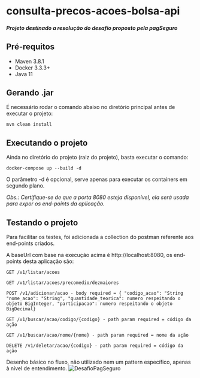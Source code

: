 # consulta-precos-acoes-bolsa-api
##### Projeto destinado a resolução do desafio proposto pela pagSeguro
## Pré-requitos
- Maven 3.8.1
- Docker 3.3.3+
- Java 11

## Gerando .jar
É necessário rodar o comando abaixo no diretório principal antes de executar o projeto:
```
mvn clean install
```

## Executando o projeto

Ainda no diretório do projeto (raiz do projeto), basta executar o comando:
```
docker-compose up --build -d
```
O parâmetro -d é opcional, serve apenas para executar os containers em segundo plano.


_Obs.: Certifique-se de que a porta 8080 esteja disponível, ela será usada para expor os end-points da aplicação._

## Testando o projeto
Para facilitar os testes, foi adicionada a collection do postman referente aos end-points criados.

A baseUrl com base na execução acima é http://localhost:8080, os end-points desta aplicação são:

```
GET /v1/listar/acoes

GET /v1/listar/acoes/precomedio/dezmaiores

POST /v1/adicionar/acao - body required = { "codigo_acao": "String "nome_acao": "String", "quantidade_teorica": numero respeitando o objeto BigInteger, "participacao": numero respeitando o objeto BigDecimal}

GET /v1/buscar/acao/codigo/{codigo} - path param required = código da ação

GET /v1/buscar/acao/nome/{nome} - path param required = nome da ação

DELETE /v1/deletar/acao/{codigo} - path param required = código da ação
```

Desenho básico no fluxo, não utilizado nem um pattern específico, apenas à nível de entendimento.
![DesafioPagSeguro](https://user-images.githubusercontent.com/37805588/119271036-14b90f80-bbd6-11eb-8119-efd6f95bc2ed.png)
